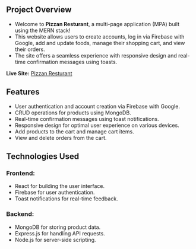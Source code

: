## Project Overview

- Welcome to **Pizzan Resturant**, a multi-page application (MPA) built using the MERN stack! 
- This website allows users to create accounts, log in via Firebase with Google, add and update foods, manage their shopping cart, and view their orders. 
- The site offers a seamless experience with responsive design and real-time confirmation messages using toasts.

**Live Site:** [Pizzan Resturant](https://pizzan-16e2a.web.app)

## Features

- User authentication and account creation via Firebase with Google.
- CRUD operations for products using MongoDB.
- Real-time confirmation messages using toast notifications.
- Responsive design for optimal user experience on various devices.
- Add products to the cart and manage cart items.
- View and delete orders from the cart.

## Technologies Used

### Frontend:
- React for building the user interface.
- Firebase for user authentication.
- Toast notifications for real-time feedback.

### Backend:
- MongoDB for storing product data.
- Express.js for handling API requests.
- Node.js for server-side scripting.